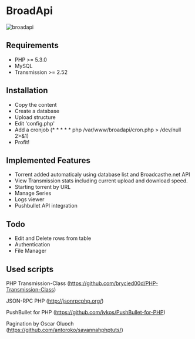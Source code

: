 BroadApi
========

![broadapi](http://i.imgur.com/oESIhvL.png:medium)


Requirements
--------------------
* PHP >= 5.3.0
* MySQL
* Transmission >= 2.52

Installation
--------------------
* Copy the content
* Create a database
* Upload structure
* Edit 'config.php'
* Add a cronjob (* * * * * php /var/www/broadapi/cron.php > /dev/null 2>&1)
* Profit!


Implemented Features
--------------------
* Torrent added automaticaly using database list and Broadcasthe.net API
* View Transmission stats including current upload and download speed.
* Starting torrent by URL
* Manage Series
* Logs viewer
* Pushbullet API integration

Todo
--------------------
* Edit and Delete rows from table
* Authentication
* File Manager


Used scripts
--------------------

PHP Transmission-Class
(https://github.com/brycied00d/PHP-Transmission-Class)

JSON-RPC PHP
(http://jsonrpcphp.org/)

PushBullet for PHP
(https://github.com/ivkos/PushBullet-for-PHP)

Pagination by Oscar Oluoch
(https://github.com/antoroko/savannahphptuts/)

